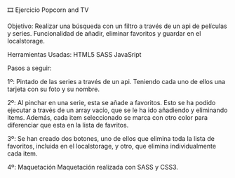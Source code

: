 🎞 Ejercicio Popcorn and TV

Objetivo: Realizar una búsqueda con un filtro a través de un api de películas y series. Funcionalidad de añadir, eliminar favoritos y guardar en el localstorage.

Herramientas Usadas:
HTML5
SASS
JavaSript

Pasos a seguir:

1º: Pintado de las series a través de un api. Teniendo cada uno de ellos una tarjeta con su foto y su nombre.

2º: Al pinchar en una serie, esta se añade a favoritos. Esto se ha podido ejecutar a través de un array vacío, que se le ha ido añadiendo y eliminando items. Además, cada item seleccionado se marca con otro color para diferenciar que esta en la lista de favritos.

3º: Se han creado dos botones, uno de ellos que elimina toda la lista de favoritos, incluida en el localstorage, y otro, que elimina individualmente cada item.

4º: Maquetación Maquetación realizada con SASS y CSS3.

